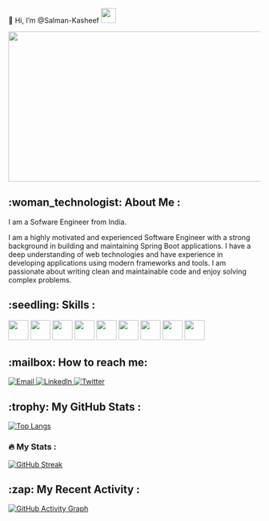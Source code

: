 
  👋 Hi, I’m @Salman-Kasheef
  <img src="https://media.giphy.com/media/hvRJCLFzcasrR4ia7z/giphy.gif" width="30px"/>
</h1>
<div align="center">
  <img src="https://media.giphy.com/media/dWesBcTLavkZuG35MI/giphy.gif" width="600" height="300"/>
</div>

<h2>
  :woman_technologist: About Me :
</h2>

I am a Sofware Engineer from India.

<p>
  I am a highly motivated and experienced Software Engineer with a strong background in building and maintaining Spring Boot applications. I have a deep understanding of web technologies and have experience in developing applications using modern frameworks and tools. I am passionate about writing clean and maintainable code and enjoy solving complex problems.
</p>

<h2>
  :seedling: Skills :
</h2>
<p>
   <img src="https://cdn.jsdelivr.net/gh/devicons/devicon@latest/icons/java/java-original-wordmark.svg" width="40" height="40" />
   <img src="https://cdn.jsdelivr.net/gh/devicons/devicon@latest/icons/mysql/mysql-original-wordmark.svg" width="40" height="40" />
   <img src="https://cdn.jsdelivr.net/gh/devicons/devicon@latest/icons/spring/spring-original-wordmark.svg" width="40" height="40" />
   <img src="https://cdn.jsdelivr.net/gh/devicons/devicon@latest/icons/docker/docker-original-wordmark.svg" width="40" height="40" />
   <img src="https://cdn.jsdelivr.net/gh/devicons/devicon@latest/icons/html5/html5-original-wordmark.svg" width="40" height="40" />   
   <img src="https://cdn.jsdelivr.net/gh/devicons/devicon@latest/icons/css3/css3-original-wordmark.svg" width="40" height="40" />
   <img src="https://cdn.jsdelivr.net/gh/devicons/devicon@latest/icons/javascript/javascript-original.svg" width="40" height="40" />      
   <img src="https://cdn.jsdelivr.net/gh/devicons/devicon@latest/icons/amazonwebservices/amazonwebservices-original-wordmark.svg" width="40" height="40" />
   <img src="https://cdn.jsdelivr.net/gh/devicons/devicon@latest/icons/github/github-original.svg" width="40" height="40" />
          
</p>

<h2>
  :mailbox: How to reach me:
</h2>

<a href="mailto:salmankashif475@gmail.com">
  <img src="https://img.shields.io/badge/-Email-D14836?style=flat&logo=Gmail&logoColor=white" alt="Email"/>
</a>
<a href="www.linkedin.com/in/salman-kasheef">
  <img src="https://img.shields.io/badge/-LinkedIn-blue?style=flat&logo=Linkedin&logoColor=white" alt="LinkedIn"/>
</a>
<a href="https://twitter.com/SalmanKasheef">
  <img src="https://img.shields.io/badge/-Twitter-blue?style=flat&logo=twitter&logoColor=white" alt="Twitter"/>
</a>

<h2>
  :trophy: My GitHub Stats :
</h2>

[![Top Langs](https://github-readme-stats.vercel.app/api/top-langs/?username=Salman-Kasheef&layout=compact&theme=vision-friendly-dark)](https://github.com/anuraghazra/github-readme-stats)


### :fire: My Stats :

[![GitHub Streak](https://github-readme-streak-stats.herokuapp.com/?user=Salman-Kasheef&theme=dark)](https://git.io/streak-stats)
<h2>
  :zap: My Recent Activity :
</h2>

[![GitHub Activity Graph](https://github-readme-activity-graph.vercel.app/graph?username=Salman-Kasheef&theme=github-compact)](https://github.com/ashutosh00710/github-readme-activity-graph)

